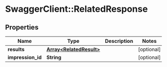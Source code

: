 # SwaggerClient::RelatedResponse

## Properties
Name | Type | Description | Notes
------------ | ------------- | ------------- | -------------
**results** | [**Array&lt;RelatedResult&gt;**](RelatedResult.md) |  | [optional] 
**impression_id** | **String** |  | [optional] 


